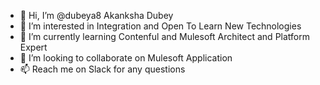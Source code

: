 - 👋 Hi, I’m @dubeya8 Akanksha Dubey
- 👀 I’m interested in Integration and Open To Learn New Technologies
- 🌱 I’m currently learning Contenful and Mulesoft Architect and Platform Expert
- 💞️ I’m looking to collaborate on Mulesoft Application
- 📫 Reach me on Slack for any questions

<!---
dubeya8/dubeya8 is a ✨ special ✨ repository because its `README.md` (this file) appears on your GitHub profile.
You can click the Preview link to take a look at your changes.
--->
